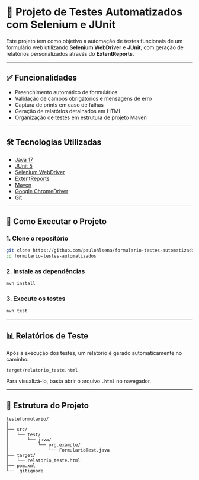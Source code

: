 # 🧪 Projeto de Testes Automatizados com Selenium e JUnit

Este projeto tem como objetivo a automação de testes funcionais de um formulário web utilizando **Selenium WebDriver** e **JUnit**, com geração de relatórios personalizados através do **ExtentReports**.

---

## ✅ Funcionalidades

- Preenchimento automático de formulários
- Validação de campos obrigatórios e mensagens de erro
- Captura de prints em caso de falhas
- Geração de relatórios detalhados em HTML
- Organização de testes em estrutura de projeto Maven

---

## 🛠️ Tecnologias Utilizadas

- [Java 17](https://www.oracle.com/java/technologies/javase/jdk17-archive-downloads.html)
- [JUnit 5](https://junit.org/junit5/)
- [Selenium WebDriver](https://www.selenium.dev/)
- [ExtentReports](https://extentreports.com/)
- [Maven](https://maven.apache.org/)
- [Google ChromeDriver](https://sites.google.com/a/chromium.org/chromedriver/)
- [Git](https://git-scm.com/)

---

## 🚀 Como Executar o Projeto

### 1. Clone o repositório

```bash
git clone https://github.com/paulohlsena/formulario-testes-automatizados.git
cd formulario-testes-automatizados
```

### 2. Instale as dependências

```bash
mvn install
```

### 3. Execute os testes

```bash
mvn test
```

---

## 📊 Relatórios de Teste

Após a execução dos testes, um relatório é gerado automaticamente no caminho:

```
target/relatorio_teste.html
```

Para visualizá-lo, basta abrir o arquivo `.html` no navegador.

---

## 📁 Estrutura do Projeto

```
testeformulario/
│
├── src/
│   └── test/
│       └── java/
│           └── org.example/
│               └── FormularioTest.java
├── target/
│   └── relatorio_teste.html
├── pom.xml
└── .gitignore
